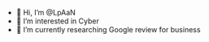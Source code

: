 - 👋 Hi, I’m @LpAaN
- 👀 I’m interested in Cyber
- 🌱 I’m currently researching  Google review for business 

<!---
LpAaN-hack/LpAaN-hack is a ✨ special ✨ repository because its `README.md` (this file) appears on your GitHub profile.
You can click the Preview link to take a look at your changes.
--->
